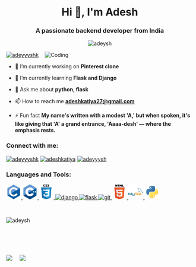 
<h1 align="center">Hi <span class="wave">👋</span>, I'm Adesh</h1>

<h3 align="center">A passionate backend developer from India</h3>






<p align="center"> <img src="https://komarev.com/ghpvc/?username=adeysh&label=Profile%20views&color=0e75b6&style=flat" alt="adeysh" /> </p>
<img align="right" alt="Coding" width="400" src="https://camo.githubusercontent.com/a4c584bce1c41271485d28f92aaf9f581b3c88b68ca723b6edfd58b4ba988c2b/68747470733a2f2f63646e2e6472696262626c652e636f6d2f75736572732f313138373833362f73637265656e73686f74732f363533393432392f70726f6772616d65722e676966">

<p align="left"> <a href="https://twitter.com/adeyyyshk" target="blank"><img src="https://img.shields.io/twitter/follow/adeyyyshk?logo=twitter&style=for-the-badge" alt="adeyyyshk" /></a> </p>

- 🔭 I’m currently working on **Pinterest clone**

- 🌱 I’m currently learning **Flask and Django**

- 💬 Ask me about **python, flask**

- 📫 How to reach me **adeshkatiya27@gmail.com**

- ⚡ Fun fact **My name's written with a modest 'A,' but when spoken, it's like giving that 'A' a grand entrance, 'Aaaa-desh' — where the emphasis rests.**

<h3 align="left">Connect with me:</h3>
<p align="left">
<a href="https://twitter.com/adeyyyshk" target="blank"><img align="center" src="https://raw.githubusercontent.com/rahuldkjain/github-profile-readme-generator/master/src/images/icons/Social/twitter.svg" alt="adeyyyshk" height="30" width="40" /></a>
<a href="https://linkedin.com/in/adeshkatiya" target="blank"><img align="center" src="https://raw.githubusercontent.com/rahuldkjain/github-profile-readme-generator/master/src/images/icons/Social/linked-in-alt.svg" alt="adeshkatiya" height="30" width="40" /></a>
<a href="https://instagram.com/in/adeyyysh" target="blank"><img align="center" src="https://raw.githubusercontent.com/rahuldkjain/github-profile-readme-generator/master/src/images/icons/Social/instagram.svg" alt="adeyyysh" height="30" width="40" /></a>
</p>

<h3 align="left">Languages and Tools:</h3>
<p align="left"> <a href="https://www.cprogramming.com/" target="_blank" rel="noreferrer"> <img src="https://raw.githubusercontent.com/devicons/devicon/master/icons/c/c-original.svg" alt="c" width="40" height="40"/> </a> <a href="https://www.w3schools.com/cpp/" target="_blank" rel="noreferrer"> <img src="https://raw.githubusercontent.com/devicons/devicon/master/icons/cplusplus/cplusplus-original.svg" alt="cplusplus" width="40" height="40"/> </a> <a href="https://www.w3schools.com/css/" target="_blank" rel="noreferrer"> <img src="https://raw.githubusercontent.com/devicons/devicon/master/icons/css3/css3-original-wordmark.svg" alt="css3" width="40" height="40"/> </a> <a href="https://www.djangoproject.com/" target="_blank" rel="noreferrer"> <img src="https://cdn.worldvectorlogo.com/logos/django.svg" alt="django" width="40" height="40"/> </a> <a href="https://flask.palletsprojects.com/" target="_blank" rel="noreferrer"> <img src="https://www.vectorlogo.zone/logos/pocoo_flask/pocoo_flask-icon.svg" alt="flask" width="40" height="40"/> </a> <a href="https://git-scm.com/" target="_blank" rel="noreferrer"> <img src="https://www.vectorlogo.zone/logos/git-scm/git-scm-icon.svg" alt="git" width="40" height="40"/> </a> <a href="https://www.w3.org/html/" target="_blank" rel="noreferrer"> <img src="https://raw.githubusercontent.com/devicons/devicon/master/icons/html5/html5-original-wordmark.svg" alt="html5" width="40" height="40"/> </a> <a href="https://www.mysql.com/" target="_blank" rel="noreferrer"> <img src="https://raw.githubusercontent.com/devicons/devicon/master/icons/mysql/mysql-original-wordmark.svg" alt="mysql" width="40" height="40"/> </a> <a href="https://www.python.org" target="_blank" rel="noreferrer"> <img src="https://raw.githubusercontent.com/devicons/devicon/master/icons/python/python-original.svg" alt="python" width="40" height="40"/> </a> </p>
<br>
<p><img align="left" src="https://github-readme-stats.vercel.app/api/top-langs?username=adeysh&show_icons=true&locale=en&layout=compact" alt="adeysh" /></p>
<br>
<br>
<br>
<br>
<br>
<br>
<div class='container'>
<img style="height: auto; width: 45%;" class="img" src="https://github-readme-stats.vercel.app/api?username=adeysh&show_icons=true&locale=en" />
&nbsp;
&nbsp;
<img style="height: auto; width: 47%;" class="img" src="https://github-readme-streak-stats.herokuapp.com/?user=adeysh&" /></div>
</div>












